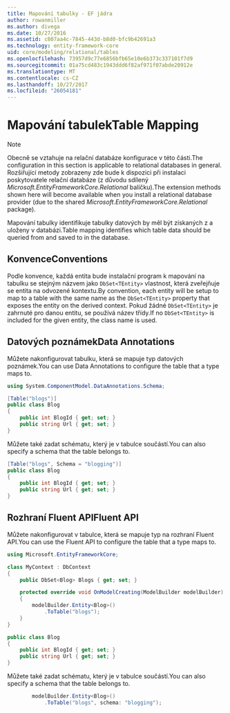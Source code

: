 ```yaml
---
title: Mapování tabulky - EF jádra
author: rowanmiller
ms.author: divega
ms.date: 10/27/2016
ms.assetid: c807aa4c-7845-443d-b8d0-bfc9b42691a3
ms.technology: entity-framework-core
uid: core/modeling/relational/tables
ms.openlocfilehash: 73957d9c77e6856bfb65e10e6b373c337101f7d9
ms.sourcegitcommit: 01a75cd483c1943ddd6f82af971f07abde20912e
ms.translationtype: MT
ms.contentlocale: cs-CZ
ms.lasthandoff: 10/27/2017
ms.locfileid: "26054181"
---
```

# <a name="table-mapping"></a><span data-ttu-id="adba0-102">Mapování tabulek</span><span class="sxs-lookup"><span data-stu-id="adba0-102">Table Mapping</span></span>

> [!NOTE]  
> <span data-ttu-id="adba0-103">Obecně se vztahuje na relační databáze konfigurace v této části.</span><span class="sxs-lookup"><span data-stu-id="adba0-103">The configuration in this section is applicable to relational databases in general.</span></span> <span data-ttu-id="adba0-104">Rozšiřující metody zobrazeny zde bude k dispozici při instalaci poskytovatele relační databáze (z důvodu sdílený *Microsoft.EntityFrameworkCore.Relational* balíčku).</span><span class="sxs-lookup"><span data-stu-id="adba0-104">The extension methods shown here will become available when you install a relational database provider (due to the shared *Microsoft.EntityFrameworkCore.Relational* package).</span></span>

<span data-ttu-id="adba0-105">Mapování tabulky identifikuje tabulky datových by měl být získaných z a uloženy v databázi.</span><span class="sxs-lookup"><span data-stu-id="adba0-105">Table mapping identifies which table data should be queried from and saved to in the database.</span></span>

## <a name="conventions"></a><span data-ttu-id="adba0-106">Konvence</span><span class="sxs-lookup"><span data-stu-id="adba0-106">Conventions</span></span>

<span data-ttu-id="adba0-107">Podle konvence, každá entita bude instalační program k mapování na tabulku se stejným názvem jako `DbSet<TEntity>` vlastnost, která zveřejňuje se entita na odvozené kontextu.</span><span class="sxs-lookup"><span data-stu-id="adba0-107">By convention, each entity will be setup to map to a table with the same name as the `DbSet<TEntity>` property that exposes the entity on the derived context.</span></span> <span data-ttu-id="adba0-108">Pokud žádné `DbSet<TEntity>` je zahrnuté pro danou entitu, se používá název třídy.</span><span class="sxs-lookup"><span data-stu-id="adba0-108">If no `DbSet<TEntity>` is included for the given entity, the class name is used.</span></span>

## <a name="data-annotations"></a><span data-ttu-id="adba0-109">Datových poznámek</span><span class="sxs-lookup"><span data-stu-id="adba0-109">Data Annotations</span></span>

<span data-ttu-id="adba0-110">Můžete nakonfigurovat tabulku, která se mapuje typ datových poznámek.</span><span class="sxs-lookup"><span data-stu-id="adba0-110">You can use Data Annotations to configure the table that a type maps to.</span></span>

``` csharp
using System.ComponentModel.DataAnnotations.Schema;
```
``` csharp
[Table("blogs")]
public class Blog
{
    public int BlogId { get; set; }
    public string Url { get; set; }
}
```

<span data-ttu-id="adba0-111">Můžete také zadat schématu, který je v tabulce součástí.</span><span class="sxs-lookup"><span data-stu-id="adba0-111">You can also specify a schema that the table belongs to.</span></span>

``` csharp
[Table("blogs", Schema = "blogging")]
public class Blog
{
    public int BlogId { get; set; }
    public string Url { get; set; }
}
```

## <a name="fluent-api"></a><span data-ttu-id="adba0-112">Rozhraní Fluent API</span><span class="sxs-lookup"><span data-stu-id="adba0-112">Fluent API</span></span>

<span data-ttu-id="adba0-113">Můžete nakonfigurovat v tabulce, která se mapuje typ na rozhraní Fluent API.</span><span class="sxs-lookup"><span data-stu-id="adba0-113">You can use the Fluent API to configure the table that a type maps to.</span></span>

``` csharp
using Microsoft.EntityFrameworkCore;
```
``` csharp
class MyContext : DbContext
{
    public DbSet<Blog> Blogs { get; set; }

    protected override void OnModelCreating(ModelBuilder modelBuilder)
    {
        modelBuilder.Entity<Blog>()
            .ToTable("blogs");
    }
}

public class Blog
{
    public int BlogId { get; set; }
    public string Url { get; set; }
}
```

<span data-ttu-id="adba0-114">Můžete také zadat schématu, který je v tabulce součástí.</span><span class="sxs-lookup"><span data-stu-id="adba0-114">You can also specify a schema that the table belongs to.</span></span>

<!-- [!code-csharp[Main](samples/core/relational/Modeling/FluentAPI/Samples/Relational/TableAndSchema.cs?highlight=2)] -->
``` csharp
        modelBuilder.Entity<Blog>()
            .ToTable("blogs", schema: "blogging");
```
